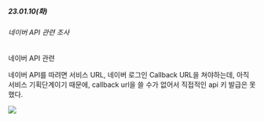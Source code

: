 ##### 23.01.10(화)

###### 네이버 API 관련 조사

네이버 API 관련 

네이버 API를 따려면 서비스 URL, 네이버 로그인 Callback URL을 쳐야하는데, 아직 서비스 기획단계이기 때문에, callback url을 쓸 수가 없어서 직접적인 api 키 발급은 못했다. 

![](C:\Users\SSAFY\AppData\Roaming\marktext\images\2023-01-10-22-36-14-image.png)

